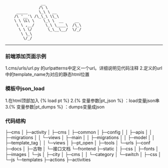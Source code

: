                     __
                   /\ \
         _____     \_\ \ __
        /\ '__'\ /\_\_\ \\_\
        \ \ \L\ \    \_\ \  __     __
         \ \ ,__/     \_\ \____\  /\_\
          \ \ \/       \_\__\__/  \/_/
           \ \_\
            \/_/

---

### 前端添加页面示例
1.cms/urls/url.py 的urlpatterns中定义一个url。详细说明见代码注释
2.定义的url中的template_name为对应的静态html位置

### 模板中json_load
1.在html顶部加入 {% load pt %}
2.{% 变量参数|pt_json %} ：load变量json串
3.{% 变量参数|pt_dumps %} ：dumps变量成json

### 代码结构
├─cms
│  ├─activity
│  ├─cms
│  ├─common
│  ├─config
│  │  ├─apis
│  │  ├─migrations
│  │  └─views
│  ├─main
│  │  ├─migrations
│  │  ├─model
│  │  ├─template_tag
│  │  └─views
│  ├─pt_open
│  ├─tools
│  └─urls
├─conf
├─docs
│  ├─古物
│  └─接口文档
└─frontend
    ├─static
    │  ├─css
    │  ├─fonts
    │  ├─images
    │  └─js
    │      ├─city
    │      ├─cms
    │      │  └─category
    │      └─switch
    │          ├─css
    │          └─js
    └─templates
        ├─actions
        ├─activities
